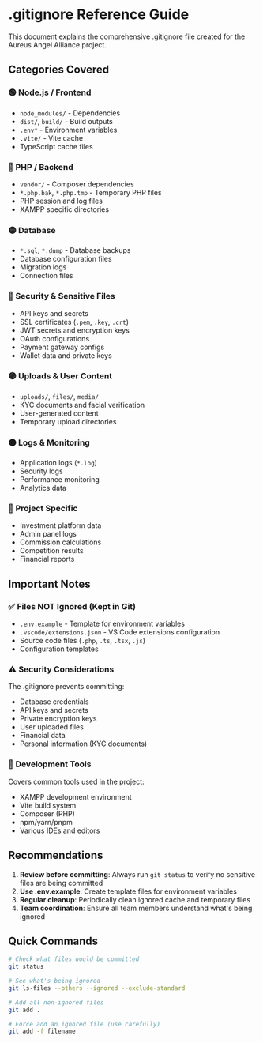 # .gitignore Reference Guide

This document explains the comprehensive .gitignore file created for the Aureus Angel Alliance project.

## Categories Covered

### 🟢 Node.js / Frontend
- `node_modules/` - Dependencies
- `dist/`, `build/` - Build outputs
- `.env*` - Environment variables
- `.vite/` - Vite cache
- TypeScript cache files

### 🔵 PHP / Backend
- `vendor/` - Composer dependencies
- `*.php.bak`, `*.php.tmp` - Temporary PHP files
- PHP session and log files
- XAMPP specific directories

### 🟡 Database
- `*.sql`, `*.dump` - Database backups
- Database configuration files
- Migration logs
- Connection files

### 🔴 Security & Sensitive Files
- API keys and secrets
- SSL certificates (`.pem`, `.key`, `.crt`)
- JWT secrets and encryption keys
- OAuth configurations
- Payment gateway configs
- Wallet data and private keys

### 🟣 Uploads & User Content
- `uploads/`, `files/`, `media/`
- KYC documents and facial verification
- User-generated content
- Temporary upload directories

### 🟠 Logs & Monitoring
- Application logs (`*.log`)
- Security logs
- Performance monitoring
- Analytics data

### 📁 Project Specific
- Investment platform data
- Admin panel logs
- Commission calculations
- Competition results
- Financial reports

## Important Notes

### ✅ Files NOT Ignored (Kept in Git)
- `.env.example` - Template for environment variables
- `.vscode/extensions.json` - VS Code extensions configuration
- Source code files (`.php`, `.ts`, `.tsx`, `.js`)
- Configuration templates

### ⚠️ Security Considerations
The .gitignore prevents committing:
- Database credentials
- API keys and secrets
- Private encryption keys
- User uploaded files
- Financial data
- Personal information (KYC documents)

### 🔧 Development Tools
Covers common tools used in the project:
- XAMPP development environment
- Vite build system
- Composer (PHP)
- npm/yarn/pnpm
- Various IDEs and editors

## Recommendations

1. **Review before committing**: Always run `git status` to verify no sensitive files are being committed
2. **Use .env.example**: Create template files for environment variables
3. **Regular cleanup**: Periodically clean ignored cache and temporary files
4. **Team coordination**: Ensure all team members understand what's being ignored

## Quick Commands

```bash
# Check what files would be committed
git status

# See what's being ignored
git ls-files --others --ignored --exclude-standard

# Add all non-ignored files
git add .

# Force add an ignored file (use carefully)
git add -f filename